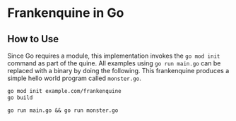 # Frankenquine in Go

## How to Use

Since Go requires a module, this implementation invokes the `go mod init`
command as part of the quine. All examples using `go run main.go` can be
replaced with a binary by doing the following. This frankenquine produces
a simple hello world program called `monster.go`.

```BASH
go mod init example.com/frankenquine
go build
```

`go run main.go && go run monster.go`
